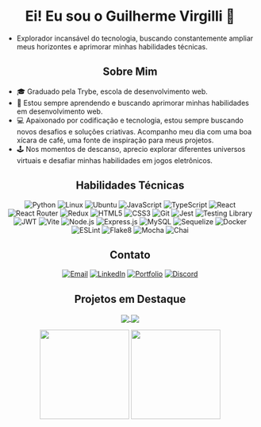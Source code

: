 
<div align="center">
<h1>Ei! Eu sou o Guilherme Virgilli 👋
</div>

- Explorador incansável do tecnologia, buscando constantemente ampliar meus horizontes e aprimorar minhas habilidades técnicas.


<div align="center">
<h2>Sobre Mim
</div>

- 🎓 Graduado pela Trybe, escola de desenvolvimento web.
- 🌱 Estou sempre aprendendo e buscando aprimorar minhas habilidades em desenvolvimento web.
- 💻 Apaixonado por codificação e tecnologia, estou sempre buscando novos desafios e soluções criativas. Acompanho meu dia com uma boa xícara de café, uma fonte de inspiração para meus projetos.
- 🕹️ Nos momentos de descanso, aprecio explorar diferentes universos virtuais e desafiar minhas habilidades em jogos eletrônicos.


<div align="center">
<h2>Habilidades Técnicas
</div>

<p align="center">
  <img src="https://img.shields.io/badge/-Python-3776AB?logo=python&logoColor=white&style=flat" alt="Python">
  <img src="https://img.shields.io/badge/-Linux-FCC624?logo=linux&logoColor=black&style=flat" alt="Linux">
  <img src="https://img.shields.io/badge/-Ubuntu-E95420?logo=ubuntu&logoColor=white&style=flat" alt="Ubuntu">
  <img src="https://img.shields.io/badge/-JavaScript-F7DF1E?logo=javascript&logoColor=black&style=flat" alt="JavaScript">
  <img src="https://img.shields.io/badge/-TypeScript-3178C6?logo=typescript&logoColor=white&style=flat" alt="TypeScript">
  <img src="https://img.shields.io/badge/-React-61DAFB?logo=react&logoColor=white&style=flat" alt="React">
  <img src="https://img.shields.io/badge/-React_Router-CA4245?logo=react-router&logoColor=white&style=flat" alt="React Router">
  <img src="https://img.shields.io/badge/-Redux-764ABC?logo=redux&logoColor=white&style=flat" alt="Redux">
  <img src="https://img.shields.io/badge/-HTML5-E34F26?logo=html5&logoColor=white&style=flat" alt="HTML5">
  <img src="https://img.shields.io/badge/-CSS3-1572B6?logo=css3&logoColor=white&style=flat" alt="CSS3">
  <img src="https://img.shields.io/badge/-Git-F05032?logo=git&logoColor=white&style=flat" alt="Git">
  <img src="https://img.shields.io/badge/-Jest-C21325?logo=jest&logoColor=white&style=flat" alt="Jest">
  <img src="https://img.shields.io/badge/-Testing_Library-E33332?logo=testing-library&logoColor=white&style=flat" alt="Testing Library">
  <img src="https://img.shields.io/badge/-JWT-000000?logo=json-web-tokens&logoColor=white&style=flat" alt="JWT">
  <img src="https://img.shields.io/badge/-Vite-646CFF?logo=vite&logoColor=white&style=flat" alt="Vite">
  <img src="https://img.shields.io/badge/-Node.js-339933?logo=node.js&logoColor=white&style=flat" alt="Node.js">
  <img src="https://img.shields.io/badge/-Express.js-000000?logo=express&logoColor=white&style=flat" alt="Express.js">
  <img src="https://img.shields.io/badge/-MySQL-4479A1?logo=mysql&logoColor=white&style=flat" alt="MySQL">
  <img src="https://img.shields.io/badge/-Sequelize-52B0E7?logo=sequelize&logoColor=white&style=flat" alt="Sequelize">
  <img src="https://img.shields.io/badge/-Docker-2496ED?logo=docker&logoColor=white&style=flat" alt="Docker">
  <img src="https://img.shields.io/badge/-ESLint-4B32C3?logo=eslint&logoColor=white&style=flat" alt="ESLint">
  <img src="https://img.shields.io/badge/-Flake8-3423A6?logo=python&logoColor=white&style=flat" alt="Flake8">
  <img src="https://img.shields.io/badge/-Mocha-8D6748?logo=mocha&logoColor=white&style=flat" alt="Mocha">
  <img src="https://img.shields.io/badge/-Chai-A30701?logo=chai&logoColor=white&style=flat" alt="Chai">
</p>

<div align="center">
<h2>Contato
</div>

<p align="center">
  <a href="mailto:gsvirgilli@gmail.com"><img src="https://img.shields.io/badge/-Email-D14836?style=flat&logo=gmail&logoColor=white" alt="Email"></a>
  <a href="https://www.linkedin.com/in/gsvirgilli/"><img src="https://img.shields.io/badge/-LinkedIn-0077B5?style=flat&logo=linkedin&logoColor=white" alt="LinkedIn"></a>
  <a href="https://gsvirgilli.github.io/"><img src="https://img.shields.io/badge/-Portfolio-007ACC?style=flat&logo=github&logoColor=white" alt="Portfolio"></a>
  <a href="https://discordapp.com/users/GuilhermeVirgilli#5335"><img src="https://img.shields.io/badge/-Discord-5865F2?style=flat&logo=discord&logoColor=white" alt="Discord"></a>
</p>

<div align="center">
<h2>Projetos em Destaque
</div>

<p align="center">
  <a href="https://github.com/gsvirgilli/GSNEWS-IBGE">
    <img align="center" src="https://github-readme-stats.vercel.app/api/pin/?username=gsvirgilli&repo=GSNEWS-IBGE&show_owner=false&theme=midnight-purple&hide_border=true" />
  </a>
  <a href="https://github.com/gsvirgilli/Pixels-Art-">
    <img align="center" src="https://github-readme-stats.vercel.app/api/pin/?username=gsvirgilli&repo=Pixels-Art-&show_owner=false&theme=midnight-purple&hide_border=true" />
  </a>
</p>

<div align="center">
  <img height="180em" src="https://github-readme-stats.vercel.app/api?username=gsvirgilli&show_icons=true&theme=midnight-purple&include_all_commits=true&count_private=true&card_width=400px&text_bold=false&hide_border=true"/>
  <img height="180em" src="https://github-readme-stats.vercel.app/api/top-langs/?username=gsvirgilli&layout=compact&langs_count=8&theme=midnight-purple&card_width=400p&hide_border=true" />
</div>
